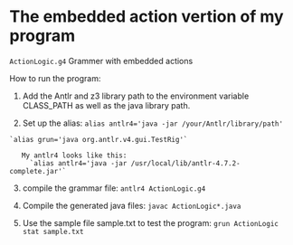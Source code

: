 # The embedded action vertion of my program

`ActionLogic.g4` Grammer with embedded actions


How to run the program:
  1. Add the Antlr and z3 library path to the environment variable CLASS_PATH as well as the java library path.
  
  2. Set up the alias:
    `alias antlr4='java -jar /your/Antlr/library/path'`
    
    `alias grun='java org.antlr.v4.gui.TestRig'`
    
       My antlr4 looks like this:
         `alias antlr4='java -jar /usr/local/lib/antlr-4.7.2-complete.jar'`
    
  3. compile the grammar file:
    `antlr4 ActionLogic.g4`
    
  4. Compile the generated java files:
    `javac ActionLogic*.java`
  
  5. Use the sample file sample.txt to test the program:
    `grun ActionLogic stat sample.txt`
